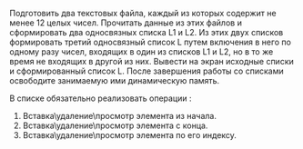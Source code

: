 
Подготовить два текстовых файла, каждый из которых содержит не менее 12 целых чисел.
Прочитать данные из этих файлов и сформировать два односвязных списка L1 и L2.
Из этих двух списков формировать третий односвязный список L путем включения в него по одному разу чисел, 
входящих в один из списков L1 и L2, но в то же время не входящих в другой из них.
Вывести на экран исходные списки и сформированный список L.
После завершения работы со списками освободите занимаемую ими динамическую память.

В списке обязательно реализовать операции :
1. Вставка\удаление\просмотр элемента из начала.
2. Вставка\удаление\просмотр элемента с конца.
3. Вставка\удаление\просмотр элемента по его индексу.
